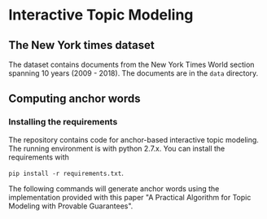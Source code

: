 # Interactive Topic Modeling

## The New York times dataset
The dataset contains documents from the New York Times World section spanning 10 years (2009 - 2018). The documents are in the `data` directory.


## Computing anchor words

### Installing the requirements
The repository contains code for anchor-based interactive topic modeling. The running environment is with python 2.7.x. You can install the requirements with 

```pip install -r requirements.txt```.

The following commands will generate anchor words using the implementation provided with this paper "A Practical Algorithm for Topic Modeling with Provable Guarantees". 

